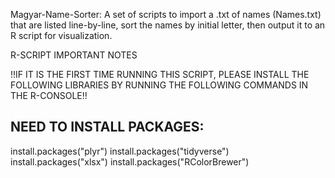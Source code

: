 Magyar-Name-Sorter:
A set of scripts to import a .txt of names (Names.txt) that are listed line-by-line, sort the names by initial letter, then output it to an R script for visualization.


R-SCRIPT IMPORTANT NOTES

!!IF IT IS THE FIRST TIME RUNNING THIS SCRIPT, PLEASE INSTALL THE FOLLOWING LIBRARIES BY RUNNING THE FOLLOWING COMMANDS IN THE R-CONSOLE!!
## NEED TO INSTALL PACKAGES: ##
install.packages("plyr")
install.packages("tidyverse")
install.packages("xlsx")
install.packages("RColorBrewer")

